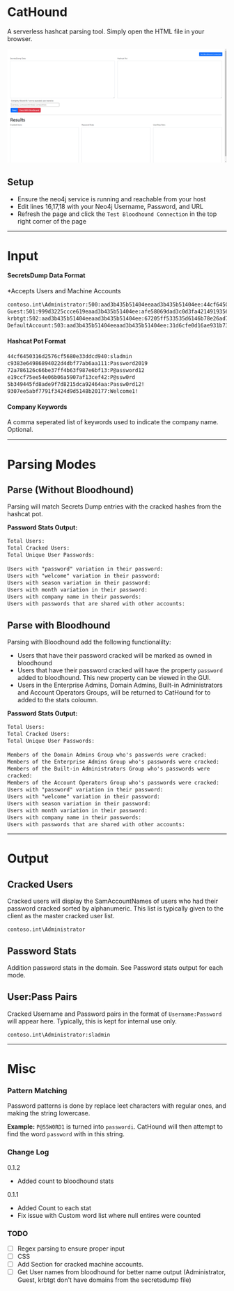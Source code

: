 # CatHound
A serverless hashcat parsing tool. Simply open the HTML file in your browser.

![CatHound](assets/screenshot.png)

## Setup
- Ensure the neo4j service is running and reachable from your host
- Edit lines 16,17,18 with your Neo4j Username, Password, and URL
- Refresh the page and click the `Test Bloodhound Connection` in the top right corner of the page

---

# Input


#### SecretsDump Data Format
*Accepts Users and Machine Accounts
```
contoso.int\Administrator:500:aad3b435b51404eeaad3b435b51404ee:44cf6450316d2576cf5680e33ddcd940:::
Guest:501:999d3225ccce619eaad3b435b51404ee:afe58069dad3c0d3fa42149193568d64:::
krbtgt:502:aad3b435b51404eeaad3b435b51404ee:67205ff533535d6146b78e26ad7bc659:::
DefaultAccount:503:aad3b435b51404eeaad3b435b51404ee:31d6cfe0d16ae931b73c59d7e0c089c0:::
```

#### Hashcat Pot Format
```
44cf6450316d2576cf5680e33ddcd940:sladmin
c9383e64986894022d4dbf77ab6aa111:Password2019
72a786126c66be37ff4b63f987e6bf13:P@assword12
e19ccf75ee54e06b06a5907af13cef42:P@ssw0rd
5b349445fd8ade9f7d8215dca92464aa:Passw0rd12!
9307ee5abf7791f3424d9d5148b20177:Welcome1!
```

#### Company Keywords
A comma seperated list of keywords used to indicate the company name. Optional.

---

# Parsing Modes
## Parse (Without Bloodhound)
Parsing will match Secrets Dump entries with the cracked hashes from the hashcat pot. 

**Password Stats Output:**
```
Total Users:
Total Cracked Users:
Total Unique User Passwords:

Users with "password" variation in their password:
Users with "welcome" variation in their password:
Users with season variation in their password:
Users with month variation in their password:
Users with company name in their passwords:
Users with passwords that are shared with other accounts:
```




## Parse with Bloodhound
Parsing with Bloodhound add the following functionalilty:
- Users that have their password cracked will be marked as owned in bloodhound
- Users that have their password cracked will have the property `password` added to bloodhound. This new property can be viewed in the GUI.
- Users in the Enterprise Admins, Domain Admins, Built-in Administrators and Account Operators Groups, will be returned to CatHound for to added to the stats coloumn.

**Password Stats Output:**
```
Total Users:
Total Cracked Users:
Total Unique User Passwords:

Members of the Domain Admins Group who's passwords were cracked:
Members of the Enterprise Admins Group who's passwords were cracked:
Members of the Built-in Administrators Group who's passwords were cracked:
Members of the Account Operators Group who's passwords were cracked:
Users with "password" variation in their password:
Users with "welcome" variation in their password:
Users with season variation in their password:
Users with month variation in their password:
Users with company name in their passwords:
Users with passwords that are shared with other accounts:
```


---
# Output


## Cracked Users
Cracked users will display the SamAccountNames of users who had their password cracked sorted by alphanumeric. This list is typically given to the client as the master cracked user list.
```
contoso.int\Administrator
```

## Password Stats
Addition password stats in the domain. See Password stats output for each mode.

## User:Pass Pairs
Cracked Username and Password pairs in the format of `Username:Password` will appear here. Typically, this is kept for internal use only.
```
contoso.int\Administrator:sladmin
```
---
# Misc
### Pattern Matching
Password patterns is done by replace leet characters with regular ones, and making the string lowercase.

**Example:**
`P@55W0RD1` is turned into `passwordi`. CatHound will then attempt to find the word `password` with in this string. 

### Change Log
0.1.2
- Added count to bloodhound stats

0.1.1
- Added Count to each stat
- Fix issue with Custom word list where null entires were counted

### TODO
- [ ] Regex parsing to ensure proper input
- [ ] CSS
- [ ] Add Section for cracked machine accounts.
- [ ] Get User names from bloodhound for better name output (Administrator, Guest, krbtgt don't have domains from the secretsdump file)
